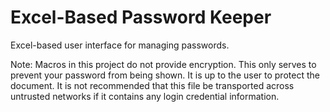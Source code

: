 # Excel-Based Password Keeper
Excel-based user interface for managing passwords.

Note: Macros in this project do not provide encryption. This only serves to prevent your password from being shown. It is up to the user to protect the document. It is not recommended that this file be transported across untrusted networks if it contains any login credential information.
